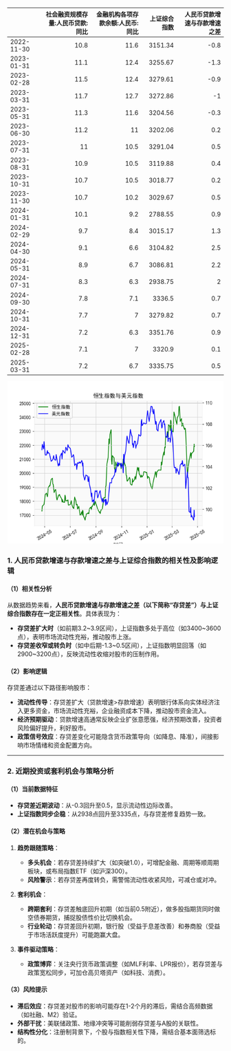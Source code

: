 |            |   社会融资规模存量:人民币贷款:同比 |   金融机构各项存款余额:人民币:同比 |   上证综合指数 |   人民币贷款增速与存款增速之差 |
|:-----------|-----------------------------------:|-----------------------------------:|---------------:|-------------------------------:|
| 2022-11-30 |                               10.8 |                               11.6 |        3151.34 |                           -0.8 |
| 2023-01-31 |                               11.1 |                               12.4 |        3255.67 |                           -1.3 |
| 2023-02-28 |                               11.5 |                               12.4 |        3279.61 |                           -0.9 |
| 2023-03-31 |                               11.7 |                               12.7 |        3272.86 |                           -1   |
| 2023-05-31 |                               11.3 |                               11.6 |        3204.56 |                           -0.3 |
| 2023-06-30 |                               11.2 |                               11   |        3202.06 |                            0.2 |
| 2023-07-31 |                               11   |                               10.5 |        3291.04 |                            0.5 |
| 2023-08-31 |                               10.9 |                               10.5 |        3119.88 |                            0.4 |
| 2023-10-31 |                               10.7 |                               10.5 |        3018.77 |                            0.2 |
| 2023-11-30 |                               10.7 |                               10.2 |        3029.67 |                            0.5 |
| 2024-01-31 |                               10.1 |                                9.2 |        2788.55 |                            0.9 |
| 2024-02-29 |                                9.7 |                                8.4 |        3015.17 |                            1.3 |
| 2024-04-30 |                                9.1 |                                6.6 |        3104.82 |                            2.5 |
| 2024-05-31 |                                8.9 |                                6.7 |        3086.81 |                            2.2 |
| 2024-07-31 |                                8.3 |                                6.3 |        2938.75 |                            2   |
| 2024-09-30 |                                7.8 |                                7.1 |        3336.5  |                            0.7 |
| 2024-10-31 |                                7.7 |                                7   |        3279.82 |                            0.7 |
| 2024-12-31 |                                7.2 |                                6.3 |        3351.76 |                            0.9 |
| 2025-02-28 |                                7.1 |                                7   |        3320.9  |                            0.1 |
| 2025-03-31 |                                7.2 |                                6.7 |        3335.75 |                            0.5 |

![图](RSI_USDX.png)



### 1. 人民币贷款增速与存款增速之差与上证综合指数的相关性及影响逻辑

#### （1）相关性分析
从数据趋势来看，**人民币贷款增速与存款增速之差（以下简称“存贷差”）与上证综合指数存在一定正相关性**。具体表现为：
- **存贷差扩大时**（如前期3.2~3.9区间），上证指数多处于高位（如3400~3600点），表明市场流动性充裕，推动股市上涨。
- **存贷差收窄或转负时**（如中后期-1.3~0.5区间），上证指数明显回落（如2900~3200点），反映流动性收缩对股市的压制作用。

#### （2）影响逻辑
存贷差通过以下路径影响股市：
- **流动性传导**：存贷差扩大（贷款增速>存款增速）表明银行体系向实体经济注入更多资金，市场流动性充裕，企业融资成本下降，推动股市资金流入。
- **经济预期驱动**：贷款增速高通常反映企业扩张意愿强，经济预期改善，投资者风险偏好提升，利好股市。
- **政策信号效应**：存贷差变化可能隐含货币政策导向（如降息、降准），间接影响市场情绪和资金配置方向。

---

### 2. 近期投资或套利机会与策略分析

#### （1）当前数据特征
- **存贷差近期波动**：从-0.3回升至0.5，显示流动性边际改善。
- **上证指数同步企稳**：从2938点回升至3335点，与存贷差修复趋势一致。

#### （2）潜在机会与策略
1. **趋势跟随策略**：
   - **多头机会**：若存贷差持续扩大（如突破1.0），可增配金融、周期等顺周期板块，或布局指数ETF（如沪深300）。
   - **风险警示**：若存贷差再度转负，需警惕流动性收紧风险，可减仓或对冲。

2. **套利机会**：
   - **跨期套利**：存贷差触底回升初期（如当前0.5附近），做多股指期货同时做空债券期货，捕捉股债性价比切换机会。
   - **行业轮动**：存贷差回升初期，银行股（受益于息差改善）和券商股（受益于市场活跃度提升）可能跑赢大盘。

3. **事件驱动策略**：
   - **政策博弈**：关注央行货币政策调整（如MLF利率、LPR报价），若存贷差与政策宽松同步，可加仓高贝塔资产（如科技、消费）。

#### （3）风险提示
- **滞后效应**：存贷差对股市的影响可能存在1-2个月的滞后，需结合高频数据（如社融、M2）验证。
- **外部干扰**：美联储政策、地缘冲突等可能削弱存贷差与A股的关联性。
- **结构性分化**：注册制背景下，个股与指数相关性下降，需结合基本面筛选标的。